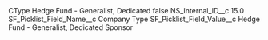 <?xml version="1.0" encoding="UTF-8"?>
<CustomMetadata xmlns="http://soap.sforce.com/2006/04/metadata" xmlns:xsi="http://www.w3.org/2001/XMLSchema-instance" xmlns:xsd="http://www.w3.org/2001/XMLSchema">
    <label>CType Hedge Fund - Generalist, Dedicated</label>
    <protected>false</protected>
    <values>
        <field>NS_Internal_ID__c</field>
        <value xsi:type="xsd:double">15.0</value>
    </values>
    <values>
        <field>SF_Picklist_Field_Name__c</field>
        <value xsi:type="xsd:string">Company Type</value>
    </values>
    <values>
        <field>SF_Picklist_Field_Value__c</field>
        <value xsi:type="xsd:string">Hedge Fund - Generalist, Dedicated Sponsor</value>
    </values>
</CustomMetadata>
